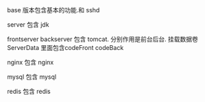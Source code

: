 base 版本包含基本的功能.和 sshd

server 包含 jdk

frontserver backserver 包含 tomcat. 分别作用是前台后台. 挂载数据卷 ServerData  里面包含codeFront  codeBack

nginx  包含  nginx

mysql  包含  mysql 

redis  包含  redis

